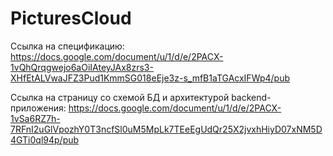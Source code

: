 # PicturesCloud

Ссылка на спецификацию: https://docs.google.com/document/u/1/d/e/2PACX-1vQhQrqgwejo6aOiIAteyJAx8zrs3-XHfEtALVwaJFZ3Pud1KmmSG018eEje3z-s_mfB1aTGAcxIFWp4/pub

Ссылка на страницу со схемой БД и архитектурой backend-приложения: https://docs.google.com/document/u/1/d/e/2PACX-1vSa6RZ7h-7RFnI2uGlVpozhY0T3ncfSl0uM5MpLk7TEeEgUdQr25X2jvxhHiyD07xNM5D4GTi0ql94p/pub